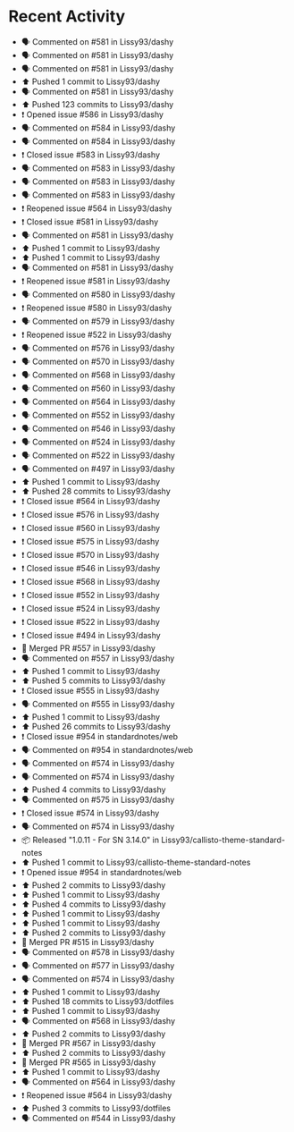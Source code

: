 # Recent Activity

* 🗣 Commented on #581 in Lissy93/dashy
* 🗣 Commented on #581 in Lissy93/dashy
* 🗣 Commented on #581 in Lissy93/dashy
* ⬆️ Pushed 1 commit to Lissy93/dashy
* 🗣 Commented on #581 in Lissy93/dashy
* ⬆️ Pushed 123 commits to Lissy93/dashy
* ❗️ Opened issue #586 in Lissy93/dashy
* 🗣 Commented on #584 in Lissy93/dashy
* 🗣 Commented on #584 in Lissy93/dashy
* ❗️ Closed issue #583 in Lissy93/dashy
* 🗣 Commented on #583 in Lissy93/dashy
* 🗣 Commented on #583 in Lissy93/dashy
* 🗣 Commented on #583 in Lissy93/dashy
* ❗️ Reopened issue #564 in Lissy93/dashy
* ❗️ Closed issue #581 in Lissy93/dashy
* 🗣 Commented on #581 in Lissy93/dashy
* ⬆️ Pushed 1 commit to Lissy93/dashy
* ⬆️ Pushed 1 commit to Lissy93/dashy
* 🗣 Commented on #581 in Lissy93/dashy
* ❗️ Reopened issue #581 in Lissy93/dashy
* 🗣 Commented on #580 in Lissy93/dashy
* ❗️ Reopened issue #580 in Lissy93/dashy
* 🗣 Commented on #579 in Lissy93/dashy
* ❗️ Reopened issue #522 in Lissy93/dashy
* 🗣 Commented on #576 in Lissy93/dashy
* 🗣 Commented on #570 in Lissy93/dashy
* 🗣 Commented on #568 in Lissy93/dashy
* 🗣 Commented on #560 in Lissy93/dashy
* 🗣 Commented on #564 in Lissy93/dashy
* 🗣 Commented on #552 in Lissy93/dashy
* 🗣 Commented on #546 in Lissy93/dashy
* 🗣 Commented on #524 in Lissy93/dashy
* 🗣 Commented on #522 in Lissy93/dashy
* 🗣 Commented on #497 in Lissy93/dashy
* ⬆️ Pushed 1 commit to Lissy93/dashy
* ⬆️ Pushed 28 commits to Lissy93/dashy
* ❗️ Closed issue #564 in Lissy93/dashy
* ❗️ Closed issue #576 in Lissy93/dashy
* ❗️ Closed issue #560 in Lissy93/dashy
* ❗️ Closed issue #575 in Lissy93/dashy
* ❗️ Closed issue #570 in Lissy93/dashy
* ❗️ Closed issue #546 in Lissy93/dashy
* ❗️ Closed issue #568 in Lissy93/dashy
* ❗️ Closed issue #552 in Lissy93/dashy
* ❗️ Closed issue #524 in Lissy93/dashy
* ❗️ Closed issue #522 in Lissy93/dashy
* ❗️ Closed issue #494 in Lissy93/dashy
* 🎉 Merged PR #557 in Lissy93/dashy
* 🗣 Commented on #557 in Lissy93/dashy
* ⬆️ Pushed 1 commit to Lissy93/dashy
* ⬆️ Pushed 5 commits to Lissy93/dashy
* ❗️ Closed issue #555 in Lissy93/dashy
* 🗣 Commented on #555 in Lissy93/dashy
* ⬆️ Pushed 1 commit to Lissy93/dashy
* ⬆️ Pushed 26 commits to Lissy93/dashy
* ❗️ Closed issue #954 in standardnotes/web
* 🗣 Commented on #954 in standardnotes/web
* 🗣 Commented on #574 in Lissy93/dashy
* 🗣 Commented on #574 in Lissy93/dashy
* ⬆️ Pushed 4 commits to Lissy93/dashy
* 🗣 Commented on #575 in Lissy93/dashy
* ❗️ Closed issue #574 in Lissy93/dashy
* 🗣 Commented on #574 in Lissy93/dashy
* 📦 Released "1.0.11 - For SN 3.14.0" in Lissy93/callisto-theme-standard-notes
* ⬆️ Pushed 1 commit to Lissy93/callisto-theme-standard-notes
* ❗️ Opened issue #954 in standardnotes/web
* ⬆️ Pushed 2 commits to Lissy93/dashy
* ⬆️ Pushed 1 commit to Lissy93/dashy
* ⬆️ Pushed 4 commits to Lissy93/dashy
* ⬆️ Pushed 1 commit to Lissy93/dashy
* ⬆️ Pushed 1 commit to Lissy93/dashy
* ⬆️ Pushed 2 commits to Lissy93/dashy
* 🎉 Merged PR #515 in Lissy93/dashy
* 🗣 Commented on #578 in Lissy93/dashy
* 🗣 Commented on #577 in Lissy93/dashy
* 🗣 Commented on #574 in Lissy93/dashy
* ⬆️ Pushed 1 commit to Lissy93/dashy
* ⬆️ Pushed 18 commits to Lissy93/dotfiles
* ⬆️ Pushed 1 commit to Lissy93/dashy
* 🗣 Commented on #568 in Lissy93/dashy
* ⬆️ Pushed 2 commits to Lissy93/dashy
* 🎉 Merged PR #567 in Lissy93/dashy
* ⬆️ Pushed 2 commits to Lissy93/dashy
* 🎉 Merged PR #565 in Lissy93/dashy
* ⬆️ Pushed 1 commit to Lissy93/dashy
* 🗣 Commented on #564 in Lissy93/dashy
* ❗️ Reopened issue #564 in Lissy93/dashy
* ⬆️ Pushed 3 commits to Lissy93/dotfiles
* 🗣 Commented on #544 in Lissy93/dashy
